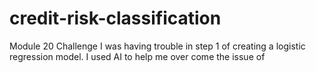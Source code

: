 # credit-risk-classification
Module 20 Challenge 
I was having trouble in step 1 of creating a logistic regression model. I used AI to help me over come the issue of 
